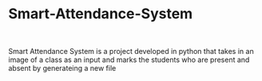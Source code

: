 <h1>Smart-Attendance-System</h1>
<br>
<p>
Smart Attendance System is a project developed in python that takes in an image 
of a class as an input and marks the students who are present and absent by generateing
a new file
<p>